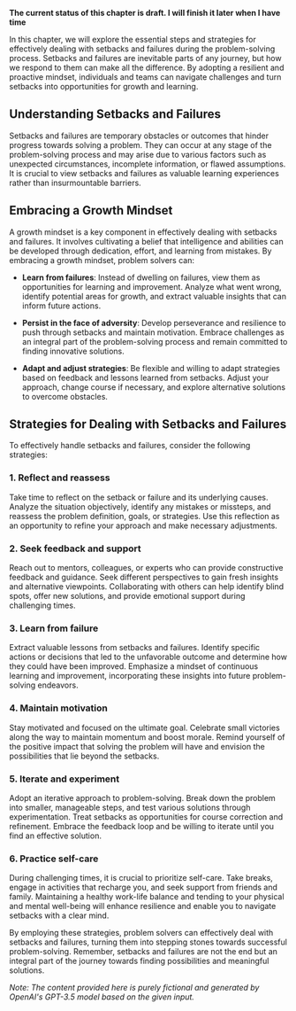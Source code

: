**The current status of this chapter is draft. I will finish it later when I have time**

In this chapter, we will explore the essential steps and strategies for effectively dealing with setbacks and failures during the problem-solving process. Setbacks and failures are inevitable parts of any journey, but how we respond to them can make all the difference. By adopting a resilient and proactive mindset, individuals and teams can navigate challenges and turn setbacks into opportunities for growth and learning.

Understanding Setbacks and Failures
-----------------------------------

Setbacks and failures are temporary obstacles or outcomes that hinder progress towards solving a problem. They can occur at any stage of the problem-solving process and may arise due to various factors such as unexpected circumstances, incomplete information, or flawed assumptions. It is crucial to view setbacks and failures as valuable learning experiences rather than insurmountable barriers.

Embracing a Growth Mindset
--------------------------

A growth mindset is a key component in effectively dealing with setbacks and failures. It involves cultivating a belief that intelligence and abilities can be developed through dedication, effort, and learning from mistakes. By embracing a growth mindset, problem solvers can:

* **Learn from failures**: Instead of dwelling on failures, view them as opportunities for learning and improvement. Analyze what went wrong, identify potential areas for growth, and extract valuable insights that can inform future actions.

* **Persist in the face of adversity**: Develop perseverance and resilience to push through setbacks and maintain motivation. Embrace challenges as an integral part of the problem-solving process and remain committed to finding innovative solutions.

* **Adapt and adjust strategies**: Be flexible and willing to adapt strategies based on feedback and lessons learned from setbacks. Adjust your approach, change course if necessary, and explore alternative solutions to overcome obstacles.

Strategies for Dealing with Setbacks and Failures
-------------------------------------------------

To effectively handle setbacks and failures, consider the following strategies:

### 1. **Reflect and reassess**

Take time to reflect on the setback or failure and its underlying causes. Analyze the situation objectively, identify any mistakes or missteps, and reassess the problem definition, goals, or strategies. Use this reflection as an opportunity to refine your approach and make necessary adjustments.

### 2. **Seek feedback and support**

Reach out to mentors, colleagues, or experts who can provide constructive feedback and guidance. Seek different perspectives to gain fresh insights and alternative viewpoints. Collaborating with others can help identify blind spots, offer new solutions, and provide emotional support during challenging times.

### 3. **Learn from failure**

Extract valuable lessons from setbacks and failures. Identify specific actions or decisions that led to the unfavorable outcome and determine how they could have been improved. Emphasize a mindset of continuous learning and improvement, incorporating these insights into future problem-solving endeavors.

### 4. **Maintain motivation**

Stay motivated and focused on the ultimate goal. Celebrate small victories along the way to maintain momentum and boost morale. Remind yourself of the positive impact that solving the problem will have and envision the possibilities that lie beyond the setbacks.

### 5. **Iterate and experiment**

Adopt an iterative approach to problem-solving. Break down the problem into smaller, manageable steps, and test various solutions through experimentation. Treat setbacks as opportunities for course correction and refinement. Embrace the feedback loop and be willing to iterate until you find an effective solution.

### 6. **Practice self-care**

During challenging times, it is crucial to prioritize self-care. Take breaks, engage in activities that recharge you, and seek support from friends and family. Maintaining a healthy work-life balance and tending to your physical and mental well-being will enhance resilience and enable you to navigate setbacks with a clear mind.

By employing these strategies, problem solvers can effectively deal with setbacks and failures, turning them into stepping stones towards successful problem-solving. Remember, setbacks and failures are not the end but an integral part of the journey towards finding possibilities and meaningful solutions.

*Note: The content provided here is purely fictional and generated by OpenAI's GPT-3.5 model based on the given input.*
